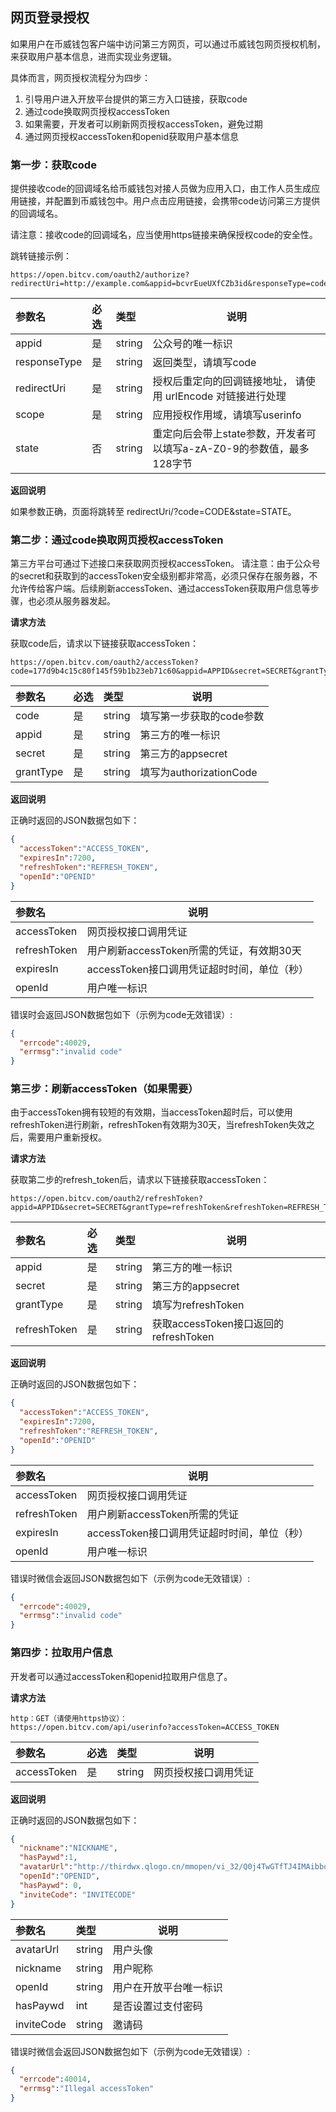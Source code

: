 ## 网页登录授权
如果用户在币威钱包客户端中访问第三方网页，可以通过币威钱包网页授权机制，来获取用户基本信息，进而实现业务逻辑。

具体而言，网页授权流程分为四步：
1. 引导用户进入开放平台提供的第三方入口链接，获取code
2. 通过code换取网页授权accessToken
3. 如果需要，开发者可以刷新网页授权accessToken，避免过期
4. 通过网页授权accessToken和openid获取用户基本信息

### 第一步：获取code
提供接收code的回调域名给币威钱包对接人员做为应用入口，由工作人员生成应用链接，并配置到币威钱包中。用户点击应用链接，会携带code访问第三方提供的回调域名。

请注意：接收code的回调域名，应当使用https链接来确保授权code的安全性。

跳转链接示例：
```
https://open.bitcv.com/oauth2/authorize?redirectUri=http://example.com&appid=bcvrEueUXfCZb3id&responseType=code&scope=userinfo&state=STATE
```

|参数名|必选|类型|说明|
|:----    |:---|:----- |-----   |
|appid |是  |string |公众号的唯一标识|
|responseType |是  |string |返回类型，请填写code   |
|redirectUri |是  |string |授权后重定向的回调链接地址， 请使用 urlEncode 对链接进行处理|
|scope     |是  |string | 应用授权作用域，请填写userinfo    |
|state |否  |string |重定向后会带上state参数，开发者可以填写a-zA-Z0-9的参数值，最多128字节|

**返回说明**

如果参数正确，页面将跳转至 redirectUri/?code=CODE&state=STATE。

### 第二步：通过code换取网页授权accessToken
第三方平台可通过下述接口来获取网页授权accessToken。
请注意：由于公众号的secret和获取到的accessToken安全级别都非常高，必须只保存在服务器，不允许传给客户端。后续刷新accessToken、通过accessToken获取用户信息等步骤，也必须从服务器发起。

**请求方法**

获取code后，请求以下链接获取accessToken：

```
https://open.bitcv.com/oauth2/accessToken?code=177d9b4c15c80f145f59b1b23eb71c60&appid=APPID&secret=SECRET&grantType=authorizationCode
```

|参数名|必选|类型|说明|
|:----    |:---|:----- |-----   |
|code |是  |string |填写第一步获取的code参数   |
|appid |是  |string |第三方的唯一标识|
|secret |是  |string |第三方的appsecret|
|grantType     |是  |string | 填写为authorizationCode    |


**返回说明**

正确时返回的JSON数据包如下：
``` JSON
{ 
  "accessToken":"ACCESS_TOKEN",
  "expiresIn":7200,
  "refreshToken":"REFRESH_TOKEN",
  "openId":"OPENID"
}
```

|参数名|说明|
|:----    |-----   |
|accessToken |网页授权接口调用凭证   |
|refreshToken  |用户刷新accessToken所需的凭证，有效期30天|
|expiresIn |accessToken接口调用凭证超时时间，单位（秒）|
|openId  | 	用户唯一标识    |

错误时会返回JSON数据包如下（示例为code无效错误）:
``` JSON
{
  "errcode":40029,
  "errmsg":"invalid code"
}
```

### 第三步：刷新accessToken（如果需要）
由于accessToken拥有较短的有效期，当accessToken超时后，可以使用refreshToken进行刷新，refreshToken有效期为30天，当refreshToken失效之后，需要用户重新授权。

**请求方法**

获取第二步的refresh_token后，请求以下链接获取accessToken：
```
https://open.bitcv.com/oauth2/refreshToken?appid=APPID&secret=SECRET&grantType=refreshToken&refreshToken=REFRESH_TOKEN
```

|参数名|必选|类型|说明|
|:----    |:---|:----- |-----   |
|appid |是  |string |第三方的唯一标识|
|secret |是  |string |第三方的appsecret|
|grantType     |是  |string | 填写为refreshToken    |
|refreshToken |是  |string |获取accessToken接口返回的refreshToken   |

**返回说明**

正确时返回的JSON数据包如下：
```JSON
{ 
  "accessToken":"ACCESS_TOKEN",
  "expiresIn":7200,
  "refreshToken":"REFRESH_TOKEN",
  "openId":"OPENID"
}
```

|参数名|说明|
|:----    |-----   |
|accessToken |网页授权接口调用凭证   |
|refreshToken  |用户刷新accessToken所需的凭证|
|expiresIn |accessToken接口调用凭证超时时间，单位（秒）|
|openId  | 	用户唯一标识    |

错误时微信会返回JSON数据包如下（示例为code无效错误）:
``` JSON
{
  "errcode":40029,
  "errmsg":"invalid code"
}
```

### 第四步：拉取用户信息
开发者可以通过accessToken和openid拉取用户信息了。

**请求方法**
```
http：GET（请使用https协议）：
https://open.bitcv.com/api/userinfo?accessToken=ACCESS_TOKEN
```

|参数名|必选|类型|说明|
|:----    |:---|:----- |-----   |
|accessToken |是  |string |网页授权接口调用凭证|

**返回说明**

正确时返回的JSON数据包如下：
``` JSON
{ 
  "nickname":"NICKNAME",
  "hasPaywd":1,
  "avatarUrl":"http://thirdwx.qlogo.cn/mmopen/vi_32/Q0j4TwGTfTJ4IMAibbqsTgEpiapq9iaN4EnaALWYlic7cticqbjuTFU5XIFygL9SKA1bJxdqsuMK1lHK754WAeeXeVQ/132",
  "openId":"OPENID",
  "hasPaywd": 0,
  "inviteCode": "INVITECODE"
}
```

|参数名|类型|说明|
|:-----  |:-----|-----  |
|avatarUrl |string   |用户头像  |
|nickname |string   |用户昵称  |
|openId |string   |用户在开放平台唯一标识  |
|hasPaywd |int   |是否设置过支付密码  |
|inviteCode |string   |邀请码  |

错误时微信会返回JSON数据包如下（示例为code无效错误）:

``` JSON
{
  "errcode":40014,
  "errmsg":"Illegal accessToken"
}
```

